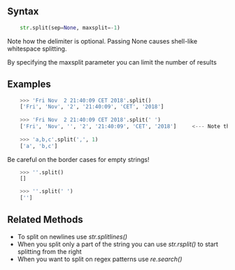 ## Syntax
```python
    str.split(sep=None, maxsplit=-1)
```
Note how the delimiter is optional. Passing None causes shell-like whitespace splitting.

By specifying the maxsplit parameter you can limit the number of results

## Examples
```python
    >>> 'Fri Nov  2 21:40:09 CET 2018'.split()
    ['Fri', 'Nov', '2', '21:40:09', 'CET', '2018']
    
    >>> 'Fri Nov  2 21:40:09 CET 2018'.split(' ')
    ['Fri', 'Nov', '', '2', '21:40:09', 'CET', '2018']     <--- Note the extra empty string!
    
    >>> 'a,b,c'.split(',', 1)
    ['a', 'b,c']
```

Be careful on the border cases for empty strings!
```python
    >>> ''.split()
    []

    >>> ''.split(' ')
    ['']

```

## Related Methods

- To split on newlines use *str.splitlines()*
- When you split only a part of the string you can use *str.rsplit()* to start splitting from the right
- When you want to split on regex patterns use *re.search()*
